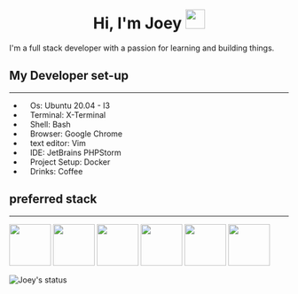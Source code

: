 <div align="center">
 <h1> Hi, I'm Joey <img src="https://media.giphy.com/media/hvRJCLFzcasrR4ia7z/giphy.gif" width="35px"></h1>
</div>
<p>
  I'm a full stack developer with a passion for learning and building things.
</p>

<h2>
    My Developer set-up
</h2>
<hr>
<ul>
    <li>
        <img src="https://cdn.jsdelivr.net/gh/devicons/devicon/icons/ubuntu/ubuntu-plain.svg" width="10px" />
        Os: Ubuntu 20.04 - I3
    </li>
    <li>
        <img src="https://cdn-icons-png.flaticon.com/512/0/656.png" width="10px" />
        Terminal: X-Terminal
    </li>
    <li>
        <img src="https://cdn.jsdelivr.net/gh/devicons/devicon/icons/bash/bash-plain.svg" width="10px" />
        Shell: Bash
    </li>
    <li>
        <img src="https://cdn.jsdelivr.net/gh/devicons/devicon/icons/chrome/chrome-original.svg" width="10px" />
        Browser: Google Chrome
    </li>
    <li>
        <img src="https://cdn.jsdelivr.net/gh/devicons/devicon/icons/vim/vim-original.svg" width="10px" />
        text editor: Vim 
    </li>
    <li>
        <img src="https://cdn.jsdelivr.net/gh/devicons/devicon/icons/phpstorm/phpstorm-plain-wordmark.svg" width="10px" />
        IDE: JetBrains PHPStorm
    </li>
    <li>
        <img src="https://cdn.jsdelivr.net/gh/devicons/devicon/icons/docker/docker-plain.svg" width="10px" />
        Project Setup: Docker
    </li>
    <li>
        <img src="https://cdn.jsdelivr.net/gh/devicons/devicon/icons/coffeescript/coffeescript-original.svg" width="10px" />
        Drinks: Coffee
    </li>
</ul>

<h2>
    preferred stack
</h2>
<hr>



<code><img src="https://cdn-icons-png.flaticon.com/512/5968/5968332.png" width="75px"></code>
<code><img src="https://cdn.jsdelivr.net/gh/devicons/devicon/icons/symfony/symfony-original.svg" width="75px"></code>
<code><img src="https://cdn.jsdelivr.net/gh/devicons/devicon/icons/docker/docker-plain.svg" width="75px"></code>
<code><img src="https://cdn.jsdelivr.net/gh/devicons/devicon/icons/mysql/mysql-original.svg" width="75px"></code>
<code><img src="https://cdn.jsdelivr.net/gh/devicons/devicon/icons/react/react-original.svg" width="75px"></code>
<code><img src="https://cdn.jsdelivr.net/gh/devicons/devicon/icons/typescript/typescript-original.svg" width="75px"></code>

![Joey's status](https://github-readme-stats.vercel.app/api?username=joey-dev&count_private=true&show_icons=true&theme=default)
